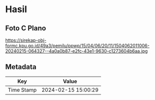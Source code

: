 # Hasil

## Foto C Plano

https://sirekap-obj-formc.kpu.go.id/49a3/pemilu/ppwp/15/04/06/20/11/1504062011006-20240215-064327--4a0a0b87-e2fc-43e1-9630-c1273604b6aa.jpg


## Metadata

| Key        | Value               |
| ---------- | ------------------- |
| Time Stamp | 2024-02-15 15:00:29 |



